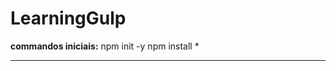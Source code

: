# LearningGulp

**commandos iniciais:**
npm init -y
npm install *

_________________________________________________________